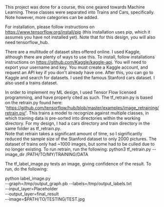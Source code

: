 This project was done for a course, this one geared towards Machine Learning.  These classes were separated into Trains and Cars, specifically. Note however, more categories can be added.

For installation, please follow instructions on https://www.tensorflow.org/install/pip (this installation uses pip, which it assumes you have not installed yet).  Note that for this design, you will also need tensorflow_hub.  

There are a multitude of dataset sites offered online.  I used Kaggle, although there are plenty of ways to use this.  To install, follow installations instructions on https://github.com/Kaggle/kaggle-api.  You will need to export your username and key.  You must create a Kaggle account, and request an API key if you don't already have one.
After this, you can go to Kaggle and search for datasets. I used the famous Stanford cars dataset.  I also used a trains dataset.

In order to implement my ML design, I used Tensor Flow licensed programming, and have properly cited as such.  The tf_retrain.py is based on the retrain.py found here: 'https://github.com/tensorflow/hub/blob/master/examples/image_retraining/retrain.py/'.  This trains a model to recognize against multiple classes, in which training data is pre-sorted into directories within the working directory.  For my design, I had a cars directory and train directory in the same folder as tf_retrain.py.  
Note that retrain takes a significant amount of time, so I significantly reduced the sample size of the Stanford dataset to only 2000 pictures.  The dataset of trains only had ~1000 images, but some had to be culled due to no longer existing.
To run retrain, run the following:
python3 tf_retrain.py --image_dir /PATH/TO/MY/TRAINING/DATA

The tf_label_image.py tests an image, giving confidence of the result. To run, do the following:

python label_image.py \
--graph=/tmp/output_graph.pb --labels=/tmp/output_labels.txt \
--input_layer=Placeholder \
--output_layer=final_result \
--image=$PATH/TO/TESTING/TEST.jpg

 


